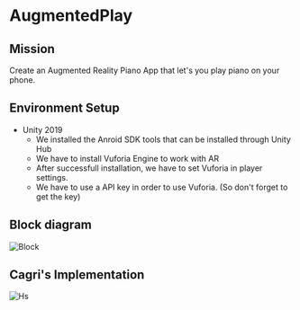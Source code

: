 # AugmentedPlay
## Mission
Create an Augmented Reality Piano App that let's you play piano on your phone.
## Environment Setup
* Unity 2019
  * We installed the Anroid SDK tools that can be installed through Unity Hub
  * We have to install Vuforia Engine to work with AR
  * After successfull installation, we have to set Vuforia in player settings.
  * We have to use a API key in order to use Vuforia. (So don't forget to get the key)
  
  
## Block diagram

![Block](https://user-images.githubusercontent.com/55101879/80834720-43290e80-8bbf-11ea-9a63-de41731cbed5.png)

## Cagri's Implementation

![Hs](https://user-images.githubusercontent.com/55101879/80834784-5fc54680-8bbf-11ea-9a5e-6a78b291bf79.jpg)
